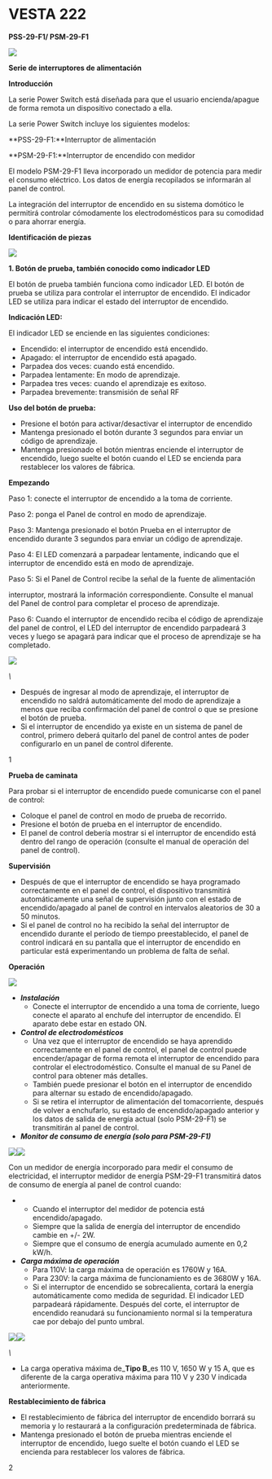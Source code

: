 # VESTA 222

**PSS-29-F1/ PSM-29-F1**

![](<.gitbook/assets/0 (92).jpeg>)

**Serie de interruptores de alimentación**

**Introducción**

La serie Power Switch está diseñada para que el usuario encienda/apague de forma remota un dispositivo conectado a ella.

La serie Power Switch incluye los siguientes modelos:

**PSS-29-F1:**Interruptor de alimentación

**PSM-29-F1:**Interruptor de encendido con medidor

El modelo PSM-29-F1 lleva incorporado un medidor de potencia para medir el consumo eléctrico. Los datos de energía recopilados se informarán al panel de control.

La integración del interruptor de encendido en su sistema domótico le permitirá controlar cómodamente los electrodomésticos para su comodidad o para ahorrar energía.

**Identificación de piezas**

![](<.gitbook/assets/1 (78).jpeg>)

**1. Botón de prueba, también conocido como indicador LED**

El botón de prueba también funciona como indicador LED. El botón de prueba se utiliza para controlar el interruptor de encendido. El indicador LED se utiliza para indicar el estado del interruptor de encendido.

**Indicación LED:**

El indicador LED se enciende en las siguientes condiciones:

-   Encendido: el interruptor de encendido está encendido.
-   Apagado: el interruptor de encendido está apagado.
-   Parpadea dos veces: cuando está encendido.
-   Parpadea lentamente: En modo de aprendizaje.
-   Parpadea tres veces: cuando el aprendizaje es exitoso.
-   Parpadea brevemente: transmisión de señal RF

**Uso del botón de prueba:**

-   Presione el botón para activar/desactivar el interruptor de encendido
-   Mantenga presionado el botón durante 3 segundos para enviar un código de aprendizaje.
-   Mantenga presionado el botón mientras enciende el interruptor de encendido, luego suelte el botón cuando el LED se encienda para restablecer los valores de fábrica.

**Empezando**

Paso 1: conecte el interruptor de encendido a la toma de corriente.

Paso 2: ponga el Panel de control en modo de aprendizaje.

Paso 3: Mantenga presionado el botón Prueba en el interruptor de encendido durante 3 segundos para enviar un código de aprendizaje.

Paso 4: El LED comenzará a parpadear lentamente, indicando que el interruptor de encendido está en modo de aprendizaje.

Paso 5: Si el Panel de Control recibe la señal de la fuente de alimentación

interruptor, mostrará la información correspondiente. Consulte el manual del Panel de control para completar el proceso de aprendizaje.

Paso 6: Cuando el interruptor de encendido reciba el código de aprendizaje del panel de control, el LED del interruptor de encendido parpadeará 3 veces y luego se apagará para indicar que el proceso de aprendizaje se ha completado.

![](<.gitbook/assets/2 (72).png>)

_\\<NOTE>_

-   Después de ingresar al modo de aprendizaje, el interruptor de encendido no saldrá automáticamente del modo de aprendizaje a menos que reciba confirmación del panel de control o que se presione el botón de prueba.
-   Si el interruptor de encendido ya existe en un sistema de panel de control, primero deberá quitarlo del panel de control antes de poder configurarlo en un panel de control diferente.

1

**Prueba de caminata**

Para probar si el interruptor de encendido puede comunicarse con el panel de control:

-   Coloque el panel de control en modo de prueba de recorrido.
-   Presione el botón de prueba en el interruptor de encendido.
-   El panel de control debería mostrar si el interruptor de encendido está dentro del rango de operación (consulte el manual de operación del panel de control).

**Supervisión**

-   Después de que el interruptor de encendido se haya programado correctamente en el panel de control, el dispositivo transmitirá automáticamente una señal de supervisión junto con el estado de encendido/apagado al panel de control en intervalos aleatorios de 30 a 50 minutos.
-   Si el panel de control no ha recibido la señal del interruptor de encendido durante el período de tiempo preestablecido, el panel de control indicará en su pantalla que el interruptor de encendido en particular está experimentando un problema de falta de señal.

**Operación**

![](<.gitbook/assets/3 (67).jpeg>)

-   _**Instalación**_
    -   Conecte el interruptor de encendido a una toma de corriente, luego conecte el aparato al enchufe del interruptor de encendido. El aparato debe estar en estado ON.
-   _**Control de electrodomésticos**_
    -   Una vez que el interruptor de encendido se haya aprendido correctamente en el panel de control, el panel de control puede encender/apagar de forma remota el interruptor de encendido para controlar el electrodoméstico. Consulte el manual de su Panel de control para obtener más detalles.
    -   También puede presionar el botón en el interruptor de encendido para alternar su estado de encendido/apagado.
    -   Si se retira el interruptor de alimentación del tomacorriente, después de volver a enchufarlo, su estado de encendido/apagado anterior y los datos de salida de energía actual (solo PSM-29-F1) se transmitirán al panel de control.
-   _**Monitor de consumo de energía (solo para PSM-29-F1)**_

![](<.gitbook/assets/4 (58).jpeg>)![](<.gitbook/assets/5 (39).jpeg>)

Con un medidor de energía incorporado para medir el consumo de electricidad, el interruptor medidor de energía PSM-29-F1 transmitirá datos de consumo de energía al panel de control cuando:

-   -   Cuando el interruptor del medidor de potencia está encendido/apagado.
    -   Siempre que la salida de energía del interruptor de encendido cambie en +/- 2W.
    -   Siempre que el consumo de energía acumulado aumente en 0,2 kW/h.
-   _**Carga máxima de operación**_
    -   Para 110V: la carga máxima de operación es 1760W y 16A.
    -   Para 230V: la carga máxima de funcionamiento es de 3680W y 16A.
    -   Si el interruptor de encendido se sobrecalienta, cortará la energía automáticamente como medida de seguridad. El indicador LED parpadeará rápidamente. Después del corte, el interruptor de encendido reanudará su funcionamiento normal si la temperatura cae por debajo del punto umbral.

![](<.gitbook/assets/6 (49).jpeg>)![](<.gitbook/assets/7 (52).png>)

_\\<NOTE>_

-   La carga operativa máxima de_**Tipo B**_es 110 V, 1650 W y 15 A, que es diferente de la carga operativa máxima para 110 V y 230 V indicada anteriormente.

**Restablecimiento de fábrica**

-   El restablecimiento de fábrica del interruptor de encendido borrará su memoria y lo restaurará a la configuración predeterminada de fábrica.
-   Mantenga presionado el botón de prueba mientras enciende el interruptor de encendido, luego suelte el botón cuando el LED se encienda para restablecer los valores de fábrica.

2
